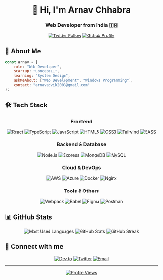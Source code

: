 <div align="center">
  
# 👋 Hi, I'm Arnav Chhabra
### Web Developer from India 🇮🇳

[![Twitter Follow](https://img.shields.io/twitter/follow/arnavchhabra3?color=1DA1F2&logo=twitter&style=for-the-badge)](https://twitter.com/arnavchhabra3)
[![Github Profile](https://img.shields.io/github/followers/halleys123?color=181717&logo=github&style=for-the-badge)](https://github.com/halleys123)

</div>

## 🚀 About Me


```javascript
const arnav = {
    role: "Web Developer",
    startup: "Concept11",
    learning: "System Design",
    askMeAbout: ["Web Development", "Windows Programming"],
    contact: "arnavadvik2003@gmail.com"
};
```

## 🛠️ Tech Stack



<div align="center">

### Frontend
![React](https://img.shields.io/badge/React-20232A?style=for-the-badge&logo=react&logoColor=61DAFB)
![TypeScript](https://img.shields.io/badge/TypeScript-007ACC?style=for-the-badge&logo=typescript&logoColor=white)
![JavaScript](https://img.shields.io/badge/JavaScript-F7DF1E?style=for-the-badge&logo=javascript&logoColor=black)
![HTML5](https://img.shields.io/badge/HTML5-E34F26?style=for-the-badge&logo=html5&logoColor=white)
![CSS3](https://img.shields.io/badge/CSS3-1572B6?style=for-the-badge&logo=css3&logoColor=white)
![Tailwind](https://img.shields.io/badge/Tailwind_CSS-38B2AC?style=for-the-badge&logo=tailwind-css&logoColor=white)
![SASS](https://img.shields.io/badge/Sass-CC6699?style=for-the-badge&logo=sass&logoColor=white)
<!--
![CPP](https://img.shields.io/badge/-C++-blue?logo=cplusplus?style=for-the-badge&logoColor=white)
![C](https://img.shields.io/badge/C-Programming%20Language-brightgreen?style=for-the-badge&logoColor=white)
-->

### Backend & Database
![Node.js](https://img.shields.io/badge/Node.js-339933?style=for-the-badge&logo=nodedotjs&logoColor=white)
![Express](https://img.shields.io/badge/Express.js-000000?style=for-the-badge&logo=express&logoColor=white)
![MongoDB](https://img.shields.io/badge/MongoDB-4EA94B?style=for-the-badge&logo=mongodb&logoColor=white)
![MySQL](https://img.shields.io/badge/MySQL-005C84?style=for-the-badge&logo=mysql&logoColor=white)

### Cloud & DevOps
![AWS](https://img.shields.io/badge/AWS-232F3E?style=for-the-badge&logo=amazon-aws&logoColor=white)
![Azure](https://img.shields.io/badge/Azure-0089D6?style=for-the-badge&logo=microsoft-azure&logoColor=white)
![Docker](https://img.shields.io/badge/Docker-2CA5E0?style=for-the-badge&logo=docker&logoColor=white)
![Nginx](https://img.shields.io/badge/Nginx-009639?style=for-the-badge&logo=nginx&logoColor=white)

### Tools & Others
![Webpack](https://img.shields.io/badge/Webpack-8DD6F9?style=for-the-badge&logo=Webpack&logoColor=white)
![Babel](https://img.shields.io/badge/Babel-F9DC3E?style=for-the-badge&logo=babel&logoColor=black)
![Figma](https://img.shields.io/badge/Figma-F24E1E?style=for-the-badge&logo=figma&logoColor=white)
![Postman](https://img.shields.io/badge/Postman-FF6C37?style=for-the-badge&logo=Postman&logoColor=white)

</div>


## 📊 GitHub Stats

<div align="center">

<img src="https://github-readme-stats.vercel.app/api/top-langs?username=halleys123&show_icons=true&locale=en&layout=compact&theme=radical" alt="Most Used Languages" />

<img src="https://github-readme-stats.vercel.app/api?username=halleys123&show_icons=true&locale=en&theme=radical" alt="GitHub Stats" />

<img src="https://github-readme-streak-stats.herokuapp.com?user=halleys123&theme=radical&hide_border=true&mode=weekly&hide_total_contributions=true" alt="GitHub Streak" />

</div>

## 🤝 Connect with me

<div align="center">

[![Dev.to](https://img.shields.io/badge/dev.to-0A0A0A?style=for-the-badge&logo=devdotto&logoColor=white)](https://dev.to/halleys)
[![Twitter](https://img.shields.io/badge/Twitter-1DA1F2?style=for-the-badge&logo=twitter&logoColor=white)](https://twitter.com/arnavchhabra3)
[![Email](https://img.shields.io/badge/Email-D14836?style=for-the-badge&logo=gmail&logoColor=white)](mailto:arnavadvik2003@gmail.com)

</div>

---

<div align="center">
  
[![Profile Views](https://komarev.com/ghpvc/?username=halleys123&color=blueviolet&style=for-the-badge)](https://github.com/halleys123)

</div>


